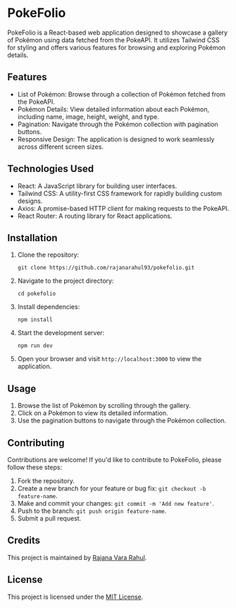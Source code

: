 # PokeFolio

PokeFolio is a React-based web application designed to showcase a gallery of Pokémon using data fetched from the PokeAPI. It utilizes Tailwind CSS for styling and offers various features for browsing and exploring Pokémon details.

## Features

- List of Pokémon: Browse through a collection of Pokémon fetched from the PokeAPI.
- Pokémon Details: View detailed information about each Pokémon, including name, image, height, weight, and type.
- Pagination: Navigate through the Pokémon collection with pagination buttons.
- Responsive Design: The application is designed to work seamlessly across different screen sizes.

## Technologies Used

- React: A JavaScript library for building user interfaces.
- Tailwind CSS: A utility-first CSS framework for rapidly building custom designs.
- Axios: A promise-based HTTP client for making requests to the PokeAPI.
- React Router: A routing library for React applications.

## Installation

1. Clone the repository:

   ```
   git clone https://github.com/rajanarahul93/pokefolio.git
   ```

2. Navigate to the project directory:

   ```
   cd pokefolio
   ```

3. Install dependencies:

   ```
   npm install
   ```

4. Start the development server:

   ```
   npm run dev
   ```

5. Open your browser and visit `http://localhost:3000` to view the application.

## Usage

1. Browse the list of Pokémon by scrolling through the gallery.
2. Click on a Pokémon to view its detailed information.
3. Use the pagination buttons to navigate through the Pokémon collection.

## Contributing

Contributions are welcome! If you'd like to contribute to PokeFolio, please follow these steps:

1. Fork the repository.
2. Create a new branch for your feature or bug fix: `git checkout -b feature-name`.
3. Make and commit your changes: `git commit -m 'Add new feature'`.
4. Push to the branch: `git push origin feature-name`.
5. Submit a pull request.

## Credits

This project is maintained by [Rajana Vara Rahul](https://github.com/rajanarahul93).

## License

This project is licensed under the [MIT License](LICENSE).
